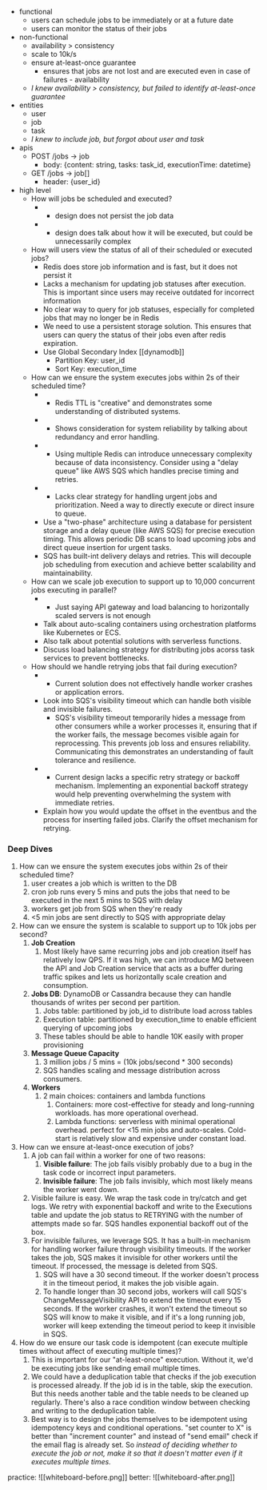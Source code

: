 - functional
	- users can schedule jobs to be immediately or at a future date
	- users can monitor the status of their jobs
- non-functional
	- availability > consistency
	- scale to 10k/s
	- ensure at-least-once guarantee
		- ensures that jobs are not lost and are executed even in case of failures - availability
	- *I knew availability > consistency, but failed to identify at-least-once guarantee*
- entities
	- user
	- job
	- task
	- *I knew to include job, but forgot about user and task*
- apis
	- POST /jobs -> job
		- body: {content: string, tasks: task_id, executionTime: datetime}
	- GET /jobs -> job\[\]
		- header: {user_id}
- high level
	- How will jobs be scheduled and executed?
		- - design does not persist the job data
		- - design does talk about how it will be executed, but could be unnecessarily complex
	- How will users view the status of all of their scheduled or executed jobs?
		- Redis does store job information and is fast, but it does not persist it
		- Lacks a mechanism for updating job statuses after execution. This is important since users may receive outdated for incorrect information
		- No clear way to query for job statuses, especially for completed jobs that may no longer be in Redis
		- We need to use a persistent storage solution. This ensures that users can query the status of their jobs even after redis expiration.
		- Use Global Secondary Index [[dynamodb]]
			- Partition Key: user_id
			- Sort Key: execution_time
	- How can we ensure the system executes jobs within 2s of their scheduled time?
		- + Redis TTL is "creative" and demonstrates some understanding of distributed systems.
		- + Shows consideration for system reliability by talking about redundancy and error handling.
		- - Using multiple Redis can introduce unnecessary complexity because of data inconsistency. Consider using a "delay queue" like AWS SQS which handles precise timing and retries.
		- - Lacks clear strategy for handling urgent jobs and prioritization. Need a way to directly execute or direct insure to queue.
		- Use a "two-phase" architecture using a database for persistent storage and a delay queue (like AWS SQS) for precise execution timing. This allows periodic DB scans to load upcoming jobs and direct queue insertion for urgent tasks.
		- SQS has built-int delivery delays and retries. This will decouple job scheduling from execution and achieve better scalability and maintainability.
	- How can we scale job execution to support up to 10,000 concurrent jobs executing in parallel?
		- - Just saying API gateway and load balancing to horizontally scaled servers is not enough
		- Talk about auto-scaling containers using orchestration platforms like Kubernetes or ECS.
		- Also talk about potential solutions with serverless functions.
		- Discuss load balancing strategy for distributing jobs acorss task services to prevent bottlenecks.
	- How should we handle retrying jobs that fail during execution?
		- - Current solution does not effectively handle worker crashes or application errors.
		- Look into SQS's visibility timeout which can handle both visible and invisible failures.
			- SQS's visibility timeout temporarily hides a message from other consumers while a worker processes it, ensuring that if the worker fails, the message becomes visible again for reprocessing. This prevents job loss and ensures reliability. Communicating this demonstrates an understanding of fault tolerance and resilience.
		- - Current design lacks a specific retry strategy or backoff mechanism. Implementing an exponential backoff strategy would help preventing overwhelming the system with immediate retries.
		- Explain how you would update the offset in the eventbus and the process for inserting failed jobs. Clarify the offset mechanism for retrying.


### Deep Dives
1. How can we ensure the system executes jobs within 2s of their scheduled time?
	1. user creates a job which is written to the DB
	2. cron job runs every 5 mins and puts the jobs that need to be executed in the next 5 mins to SQS with delay
	3. workers get job from SQS when they're ready
	4. <5 min jobs are sent directly to SQS with appropriate delay
2. How can we ensure the system is scalable to support up to 10k jobs per second?
	1. **Job Creation**
		1. Most likely have same recurring jobs and job creation itself has relatively low QPS. If it was high, we can introduce MQ between the API and Job Creation service that acts as a buffer during traffic spikes and lets us horizontally scale creation and consumption.
	2. **Jobs DB**: DynamoDB or Cassandra because they can handle thousands of writes per second per partition.
		1. Jobs table: partitioned by job_id to distribute load across tables
		2. Execution table: partitioned by execution_time to enable efficient querying of upcoming jobs
		3. These tables should be able to handle 10K easily with proper provisioning
	3. **Message Queue Capacity**
		1. 3 million jobs / 5 mins = (10k jobs/second * 300 seconds)
		2. SQS handles scaling and message distribution across consumers.
	4. **Workers**
		1. 2 main choices: containers and lambda functions
			1. Containers: more cost-effective for steady and long-running workloads. has more operational overhead.
			2. Lambda functions: serverless with minimal operational overhead. perfect for <15 min jobs and auto-scales. Cold-start is relatively slow and expensive under constant load.
3. How can we ensure at-least-once execution of jobs?
	1. A job can fail within a worker for one of two reasons:
		1. **Visible failure**: The job fails visibly probably due to a bug in the task code or incorrect input parameters.
		2. **Invisible failure**: The job fails invisibly, which most likely means the worker went down.
	2. Visible failure is easy. We wrap the task code in try/catch and get logs. We retry with exponential backoff and write to the Executions table and update the job status to RETRYING with the number of attempts made so far. SQS handles exponential backoff out of the box.
	3. For invisible failures, we leverage SQS. It has a built-in mechanism for handling worker failure through visibility timeouts. If the worker takes the job, SQS makes it invisible for other workers until the timeout. If processed, the message is deleted from SQS.
		1. SQS will have a 30 second timeout. If the worker doesn't process it in the timeout period, it makes the job visible again.
		2. To handle longer than 30 second jobs, workers will call SQS's ChangeMessageVisibility API to extend the timeout every 15 seconds. If the worker crashes, it won't extend the timeout so SQS will know to make it visible, and if it's a long running job, worker will keep extending the timeout period to keep it invisible in SQS.
4.  How do we ensure our task code is idempotent (can execute multiple times without affect of executing multiple times)?
	1. This is important for our "at-least-once" execution. Without it, we'd be executing jobs like sending email multiple times.
	2. We could have a deduplication table that checks if the job execution is processed already. If the job id is in the table, skip the execution. But this needs another table and the table needs to be cleaned up regularly. There's also a race condition window between checking and writing to the deduplication table.
	3. Best way is to design the jobs themselves to be idempotent using idempotency keys and conditional operations. "set counter to X" is better than "increment counter" and instead of "send email" check if the email flag is already set. So *instead of deciding whether to execute the job or not, make it so that it doesn't matter even if it executes multiple times.*

practice: ![[whiteboard-before.png]]
better: ![[whiteboard-after.png]]
